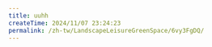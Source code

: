 ```yaml
---
title: uuhh
createTime: 2024/11/07 23:24:23
permalink: /zh-tw/LandscapeLeisureGreenSpace/6vy3FgDQ/
---
```

